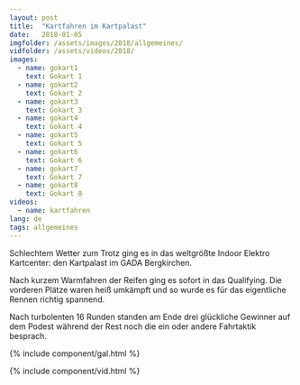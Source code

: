 ```yaml
---
layout: post
title:  "Kartfahren im Kartpalast"
date:   2018-01-05
imgfolder: /assets/images/2018/allgemeines/
vidfolder: /assets/videos/2018/
images:
  - name: gokart1
    text: Gokart 1
  - name: gokart2
    text: Gokart 2
  - name: gokart3
    text: Gokart 3
  - name: gokart4
    text: Gokart 4
  - name: gokart5
    text: Gokart 5
  - name: gokart6
    text: Gokart 6
  - name: gokart7
    text: Gokart 7
  - name: gokart8
    text: Gokart 8
videos:
  - name: kartfahren
lang: de
tags: allgemeines
---
```


Schlechtem Wetter zum Trotz ging es in das weltgrößte Indoor Elektro Kartcenter: den Kartpalast im GADA Bergkirchen.

Nach kurzem Warmfahren der Reifen ging es sofort in das Qualifying. Die vorderen Plätze waren heiß umkämpft und so wurde es für das eigentliche Rennen richtig spannend.

Nach turbolenten 16 Runden standen am Ende drei glückliche Gewinner auf dem Podest während der Rest noch die ein oder andere Fahrtaktik besprach.

{% include component/gal.html %}

{% include component/vid.html %}
